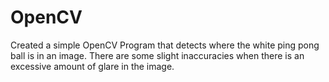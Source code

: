 # OpenCV
Created a simple OpenCV Program that detects where the white ping pong ball is in an image. There are some slight inaccuracies when there is an excessive amount of glare in the image.  
